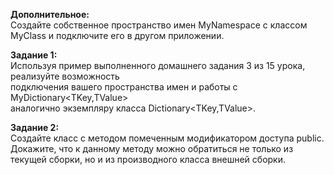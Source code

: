 **Дополнительное:**  
Создайте собственное пространство имен MyNamespace с классом MyClass и подключите его в другом приложении.  

**Задание 1:**  
Используя пример выполненного домашнего задания 3 из 15 урока, реализуйте возможность  
подключения вашего пространства имен и работы с MyDictionary\<TKey,TValue\>  
аналогично экземпляру класса Dictionary\<TKey,TValue\>.  

**Задание 2:**  
Создайте класс с методом помеченным модификатором доступа public.  
Докажите, что к данному методу можно обратиться не только из текущей сборки, но и из производного класса внешней сборки.
